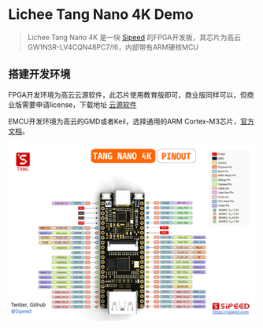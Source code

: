 # Lichee Tang Nano 4K Demo

> Lichee Tang Nano 4K 是一块 [Sipeed](https://wiki.sipeed.com/hardware/zh/tang/Tang-Nano/Nano.html) 的FPGA开发板，其芯片为高云GW1NSR-LV4CQN48PC7/I6，内部带有ARM硬核MCU

## 搭建开发环境

FPGA开发环境为高云云源软件，此芯片使用教育版即可，商业版同样可以，但商业版需要申请license，下载地址 [云源软件](http://www.gowinsemi.com.cn/faq.aspx)

EMCU开发环境为高云的GMD或者Keil，选择通用的ARM Cortex-M3芯片，[官方文档](http://cdn.gowinsemi.com.cn/IPUG928-1.2_Gowin_EMPU(GW1NS-4C)_IDE%E8%BD%AF%E4%BB%B6%E5%8F%82%E8%80%83%E6%89%8B%E5%86%8C.pdf)。



![](./1.HDK/Tang_nano_4K.png)
